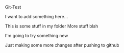Git-Test

I want to add something here...

This is some stuff in my folder
More stuff blah

I'm going to try something new

Just making some more changes after pushing to github
